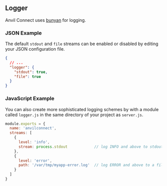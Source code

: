 ## Logger

Anvil Connect uses [bunyan](https://github.com/trentm/node-bunyan) for logging.

### JSON Example

The default `stdout` and `file` streams can be enabled or disabled by editing your JSON configuration file.

```json
{
  // ...
  "logger": {
    "stdout": true,
    "file": true
  }
}
```

### JavaScript Example

You can also create more sophisticated logging schemes by with a module called `logger.js` in the same directory of your project as `server.js`.

```javascript
module.exports = {
  name: 'anvilconnect',
  streams: [
    {
      level: 'info',
      stream: process.stdout            // log INFO and above to stdout
    },
    {
      level: 'error',
      path: '/var/tmp/myapp-error.log'  // log ERROR and above to a file
    }
  ]
}
```



